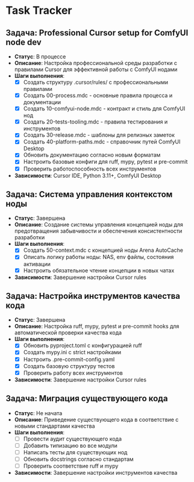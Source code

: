 # Task Tracker

## Задача: Professional Cursor setup for ComfyUI node dev

* **Статус**: В процессе
* **Описание**: Настройка профессиональной среды разработки с правилами Cursor для эффективной работы с ComfyUI нодами
* **Шаги выполнения**:
  * [x] Создать структуру .cursor/rules/ с профессиональными правилами
  * [x] Создать 00-process.mdc - основные правила процесса и документации
  * [x] Создать 10-comfyui-node.mdc - контракт и стиль для ComfyUI нод
  * [x] Создать 20-tests-tooling.mdc - правила тестирования и инструментов
  * [x] Создать 30-release.mdc - шаблоны для релизных заметок
  * [x] Создать 40-platform-paths.mdc - справочник путей ComfyUI Desktop
  * [x] Обновить документацию согласно новым форматам
  * [x] Настроить базовые конфиги для ruff, mypy, pytest и pre-commit
  * [x] Проверить работоспособность всех инструментов
* **Зависимости**: Cursor IDE, Python 3.11+, ComfyUI Desktop

## Задача: Система управления контекстом ноды

* **Статус**: Завершена
* **Описание**: Создание системы управления концепцией ноды для предотвращения забывчивости и обеспечения консистентности разработки
* **Шаги выполнения**:
  * [x] Создать 50-context.mdc с концепцией ноды Arena AutoCache
  * [x] Описать логику работы ноды: NAS, env файлы, состояния активации
  * [x] Настроить обязательное чтение концепции в новых чатах
* **Зависимости**: Завершение настройки Cursor rules

## Задача: Настройка инструментов качества кода

* **Статус**: Завершена
* **Описание**: Настройка ruff, mypy, pytest и pre-commit hooks для автоматической проверки качества кода
* **Шаги выполнения**:
  * [x] Обновить pyproject.toml с конфигурацией ruff
  * [x] Создать mypy.ini с strict настройками
  * [x] Настроить .pre-commit-config.yaml
  * [x] Создать базовую структуру тестов
  * [x] Проверить работу всех инструментов
* **Зависимости**: Завершение настройки Cursor rules

## Задача: Миграция существующего кода

* **Статус**: Не начата
* **Описание**: Приведение существующего кода в соответствие с новыми стандартами качества
* **Шаги выполнения**:
  * [ ] Провести аудит существующего кода
  * [ ] Добавить типизацию во все модули
  * [ ] Написать тесты для существующих нод
  * [ ] Обновить docstrings согласно стандартам
  * [ ] Проверить соответствие ruff и mypy
* **Зависимости**: Завершение настройки инструментов качества
